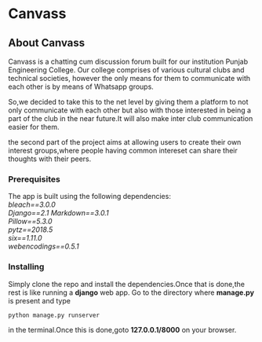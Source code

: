 # Canvass

## About Canvass
Canvass is a chatting cum discussion forum built for our institution Punjab Engineering College.
Our college comprises of various cultural clubs and technical societies, however the only means for them to communicate with each other is by means of Whatsapp groups. 

So,we decided to take this to the net level by giving them a platform to not only communicate with each other but also with those interested in being a part of the club in the near future.It will also make inter club communication easier for them.

the second part of the project aims at allowing users to create their own interest groups,where people having common intereset can share their thoughts with their peers.


### Prerequisites

The app is built using the following dependencies:  
*bleach==3.0.0*  
*Django==2.1* 
*Markdown==3.0.1*   
*Pillow==5.3.0*   
*pytz==2018.5*   
*six==1.11.0*   
*webencodings==0.5.1*  

### Installing
Simply clone the repo and install the dependencies.Once that is done,the rest is like running a **django** web app.
Go to the directory where **manage.py** is present and type
```python
python manage.py runserver
```
in the terminal.Once this is done,goto 
**127.0.0.1/8000** 
on your browser.





